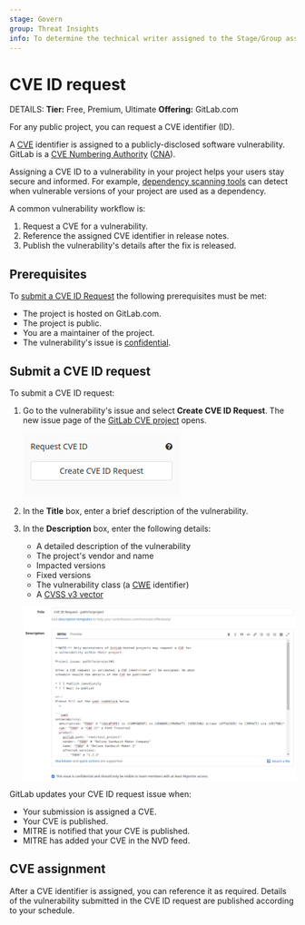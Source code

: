 ```yaml
---
stage: Govern
group: Threat Insights
info: To determine the technical writer assigned to the Stage/Group associated with this page, see https://handbook.gitlab.com/handbook/product/ux/technical-writing/#assignments
---
```


# CVE ID request

DETAILS:
**Tier:** Free, Premium, Ultimate
**Offering:** GitLab.com

For any public project, you can request a CVE identifier (ID).

A [CVE](https://cve.mitre.org/index.html) identifier is assigned to a publicly-disclosed software
vulnerability. GitLab is a [CVE Numbering Authority](https://about.gitlab.com/security/cve/)
([CNA](https://cve.mitre.org/cve/cna.html)).

Assigning a CVE ID to a vulnerability in your project helps your users stay secure and informed. For
example, [dependency scanning tools](../application_security/dependency_scanning/index.md) can
detect when vulnerable versions of your project are used as a dependency.

A common vulnerability workflow is:

1. Request a CVE for a vulnerability.
1. Reference the assigned CVE identifier in release notes.
1. Publish the vulnerability's details after the fix is released.

## Prerequisites

To [submit a CVE ID Request](#submit-a-cve-id-request) the following prerequisites must be met:

- The project is hosted on GitLab.com.
- The project is public.
- You are a maintainer of the project.
- The vulnerability's issue is [confidential](../project/issues/confidential_issues.md).

## Submit a CVE ID request

To submit a CVE ID request:

1. Go to the vulnerability's issue and select **Create CVE ID Request**. The new issue page of
   the [GitLab CVE project](https://gitlab.com/gitlab-org/cves) opens.

   ![CVE ID request button](img/cve_id_request_button.png)

1. In the **Title** box, enter a brief description of the vulnerability.

1. In the **Description** box, enter the following details:

   - A detailed description of the vulnerability
   - The project's vendor and name
   - Impacted versions
   - Fixed versions
   - The vulnerability class (a [CWE](https://cwe.mitre.org/data/index.html) identifier)
   - A [CVSS v3 vector](https://nvd.nist.gov/vuln-metrics/cvss/v3-calculator)

   ![New CVE ID request issue](img/new_cve_request_issue.png)

GitLab updates your CVE ID request issue when:

- Your submission is assigned a CVE.
- Your CVE is published.
- MITRE is notified that your CVE is published.
- MITRE has added your CVE in the NVD feed.

## CVE assignment

After a CVE identifier is assigned, you can reference it as required. Details of the vulnerability
submitted in the CVE ID request are published according to your schedule.
